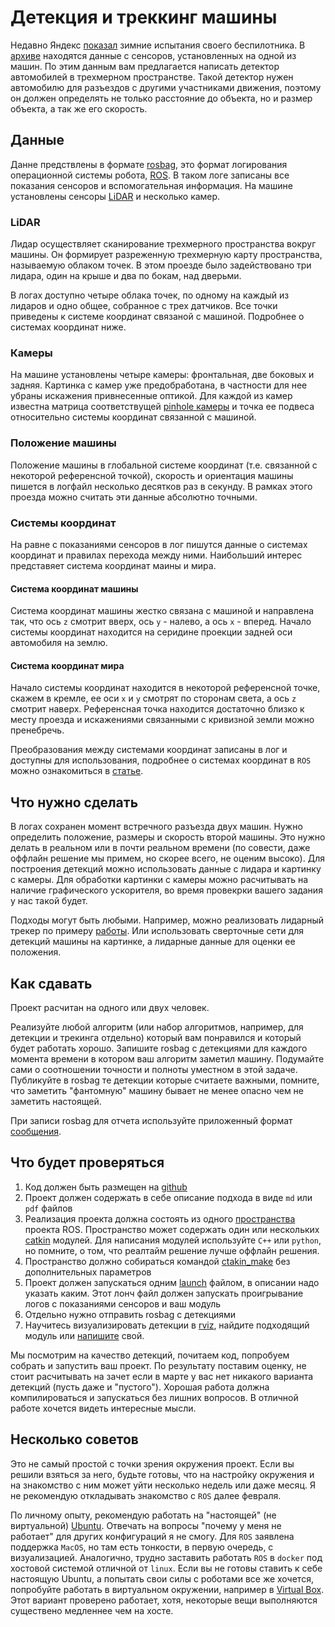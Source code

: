 # Детекция и треккинг машины

Недавно Яндекс [показал](https://www.youtube.com/watch?v=7hUut7Hsgys) зимние испытания своего беспилотника.
В [архиве](TODO) находятся данные с сенсоров, установленных на одной из машин.
По этим данным вам предлагается написать детектор автомобилей в трехмерном пространстве. 
Такой детектор нужен автомобилю для разъездов с другими участниками движения, поэтому он должен определять не только расстояние до объекта, 
но и размер объекта, а так же его скорость.

## Данные

Данне предствлены в формате [rosbag](http://wiki.ros.org/rosbag), это формат логирования операционной системы робота, [ROS](http://www.ros.org/).
В таком логе записаны все показания сенсоров и вспомогательная информация. 
На машине установлены сенсоры [LiDAR](https://ru.wikipedia.org/wiki/Лидар) и несколько камер.

### LiDAR

Лидар осуществляет сканирование трехмерного пространства вокруг машины. Он формирует разреженную трехмерную карту пространства, называемую облаком точек.
В этом проезде было задействовано три лидара, один на крыше и два по бокам, над дверьми.

В логах доступно четыре облака точек, по одному на каждый из лидаров и одно общее, собранное с трех датчиков.
Все точки приведены к системе координат связаной с машиной. Подробнее о системах координат ниже.

### Камеры

На машине установлены четыре камеры: фронтальная, две боковых и задняя. 
Картинка с камер уже предобработана, в частности для нее убраны искажения привнесенные оптикой.
Для каждой из камер известна матрица соответствущей [pinhole камеры](https://en.wikipedia.org/wiki/Camera_matrix) 
и точка ее подвеса относительно системы координат связанной с машиной.

### Положение машины

Положение машины в глобальной системе координат (т.е. связанной с некоторой референсной точкой),
 скорость и ориентация машины пишется в логфайл несколько десятков раз в секунду. В рамках этого проезда можно считать эти данные абсолютно точными.

### Системы координат

На равне с показаниями сенсоров в лог пишутся данные о системах координат и правилах перехода между ними.
Наибольший интерес представяет система координат маины и мира.

#### Система координат машины

Система координат машины жестко связана с машиной и направлена так, что ось `z` смотрит вверх, ось `y` - налево, а ось `x` - вперед.
Начало системы координат находится на серидине проекции задней оси автомобиля на землю.

#### Система координат мира

Начало системы координат находится в некоторой референсной точке, скажем в кремле, ее оси `x` и `y` смотрят по сторонам света, а ось `z` смотрит наверх.
Референсная точка находится достаточно близко к месту проезда и искажениями связанными с кривизной земли можно пренебречь.

Преобразования между системами координат записаны в лог и доступны для использования, подробнее о системах координат в `ROS` можно ознакомиться в [статье](http://wiki.ros.org/tf).

## Что нужно сделать

В логах сохранен момент встречного разъезда двух машин. Нужно определить положение, размеры и скорость второй машины. Это нужно делать в реальном или
в почти реальном времени (по совести, даже оффлайн решение мы примем, но скорее всего, не оценим высоко). Для построения детекций можно использовать данные с лидара и картинку с камеры.
Для обработки картинки с камеры можно расчитывать на наличие графического ускорителя, во время провекрки вашего задания у нас такой будет.

Подходы могут быть любыми.
Например, можно реализовать лидарный трекер по примеру [работы](http://ieeexplore.ieee.org/document/7535461/figures).
Или использовать сверточные сети для детекций машины на картинке, а лидарные данные для оценки ее положения.

## Как сдавать

Проект расчитан на одного или двух человек.

Реализуйте любой алгоритм (или набор алгоритмов, например, для детекции и трекинга отдельно) который вам понравился и который будет работать хорошо. Запишите rosbag с детекциями для каждого момента времени в котором ваш алгоритм заметил машину. Подумайте сами о соотношении точности и полноты уместном в этой задаче. Публикуйте в rosbag те детекции которые считаете важными, помните, что заметить "фантомную" машину бывает не менее опасно чем не заметить настоящей.

При записи rosbag для отчета используйте приложенный формат [сообщения](TODO).

## Что будет проверяться 

1) Код должен быть размещен на [github](http://github.com)
2) Проект должен содержать в себе описание подхода в виде `md` или `pdf` файлов
3) Реализация проекта должна состоять из одного [пространства](http://wiki.ros.org/catkin/workspaces) проекта ROS. Пространство может содержать один или нескольких [catkin](http://wiki.ros.org/catkin/CMakeLists.txt) модулей. Для написания модулей используйте `C++` или `python`, но помните, о том, что реалтайм решение лучше оффлайн решения.
4) Пространство должно собираться командой [ctakin_make](http://wiki.ros.org/catkin/commands/catkin_make) без дополнительных параметров
5) Проект должен запускаться одним [launch](http://wiki.ros.org/roslaunch) файлом, в описании надо указать каким. Этот лонч файл должен запускать проигрывание логов с показаниями сенсоров и ваш модуль
6) Отдельно нужно отправить rosbag с детекциями
7) Научитесь визуализировать детекции в [rviz](http://wiki.ros.org/rviz), найдите подходящий модуль или [напишите](http://docs.ros.org/lunar/api/rviz_plugin_tutorials/html/display_plugin_tutorial.html) свой.

Мы посмотрим на качество детекций, почитаем код, попробуем собрать и запустить ваш проект. По результату поставим оценку, не стоит расчитывать на зачет если в марте у вас нет никакого варианта детекций (пусть даже и "пустого"). Хорошая работа должна компилироваться и запускаться без лишних вопросов. В отличной работе хочется видеть интересные мысли.

## Несколько советов

Это не самый простой с точки зрения окружения проект. Если вы решили взяться за него, будьте готовы, что на настройку окружения и на знакомство с ним может уйти несколько недель или даже месяц. Я не рекомендую откладывать знакомство с `ROS` далее февраля.

По личному опыту, рекомендую работать на "настоящей" (не виртуальной) [Ubuntu](https://www.ubuntu.com/). Отвечать на вопросы "почему у меня не работает" для других конфигураций я не смогу. Для `ROS` заявлена поддержка `MacOS`, но там есть тонкости, в первую очередь, с визуализацией. Аналогично, трудно заставить работать `ROS` в `docker` под хостовой системой отличной от `linux`.
Если вы не готовы ставить к себе настоящую Ubuntu, а попытать свои силы с роботами все же хочется, попробуйте работать в виртуальном окружении, например в [Virtual Box](https://www.virtualbox.org/). Этот вариант проверено работает, хотя, некоторые вещи выполняются существено медленнее чем на хосте.

